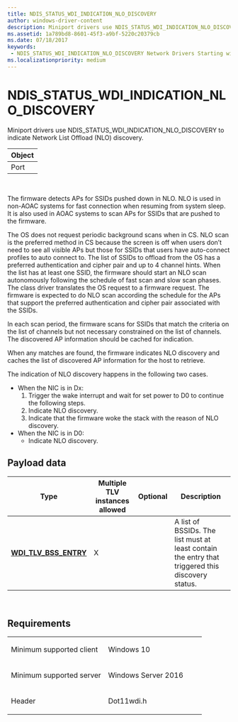 ```yaml
---
title: NDIS_STATUS_WDI_INDICATION_NLO_DISCOVERY
author: windows-driver-content
description: Miniport drivers use NDIS_STATUS_WDI_INDICATION_NLO_DISCOVERY to indicate Network List Offload (NLO) discovery.
ms.assetid: 1a789bd8-8601-45f3-a9bf-5220c20379cb
ms.date: 07/18/2017
keywords:
 - NDIS_STATUS_WDI_INDICATION_NLO_DISCOVERY Network Drivers Starting with Windows Vista
ms.localizationpriority: medium
---
```


# NDIS\_STATUS\_WDI\_INDICATION\_NLO\_DISCOVERY


Miniport drivers use NDIS\_STATUS\_WDI\_INDICATION\_NLO\_DISCOVERY to indicate Network List Offload (NLO) discovery.

| Object |
|--------|
| Port   |

 

The firmware detects APs for SSIDs pushed down in NLO. NLO is used in non-AOAC systems for fast connection when resuming from system sleep. It is also used in AOAC systems to scan APs for SSIDs that are pushed to the firmware.

The OS does not request periodic background scans when in CS. NLO scan is the preferred method in CS because the screen is off when users don’t need to see all visible APs but those for SSIDs that users have auto-connect profiles to auto connect to. The list of SSIDs to offload from the OS has a preferred authentication and cipher pair and up to 4 channel hints. When the list has at least one SSID, the firmware should start an NLO scan autonomously following the schedule of fast scan and slow scan phases. The class driver translates the OS request to a firmware request. The firmware is expected to do NLO scan according the schedule for the APs that support the preferred authentication and cipher pair associated with the SSIDs.

In each scan period, the firmware scans for SSIDs that match the criteria on the list of channels but not necessary constrained on the list of channels. The discovered AP information should be cached for indication.

When any matches are found, the firmware indicates NLO discovery and caches the list of discovered AP information for the host to retrieve.

The indication of NLO discovery happens in the following two cases.

-   When the NIC is in Dx:
    1.  Trigger the wake interrupt and wait for set power to D0 to continue the following steps.
    2.  Indicate NLO discovery.
    3.  Indicate that the firmware woke the stack with the reason of NLO discovery.
-   When the NIC is in D0:
    -   Indicate NLO discovery.

## Payload data


| Type                                                   | Multiple TLV instances allowed | Optional | Description                                                                                      |
|--------------------------------------------------------|--------------------------------|----------|--------------------------------------------------------------------------------------------------|
| [**WDI\_TLV\_BSS\_ENTRY**](https://msdn.microsoft.com/library/windows/hardware/dn926162) | X                              |          | A list of BSSIDs. The list must at least contain the entry that triggered this discovery status. |

 

Requirements
------------

<table>
<colgroup>
<col width="50%" />
<col width="50%" />
</colgroup>
<tbody>
<tr class="odd">
<td><p>Minimum supported client</p></td>
<td><p>Windows 10</p></td>
</tr>
<tr class="even">
<td><p>Minimum supported server</p></td>
<td><p>Windows Server 2016</p></td>
</tr>
<tr class="odd">
<td><p>Header</p></td>
<td>Dot11wdi.h</td>
</tr>
</tbody>
</table>

 

 




